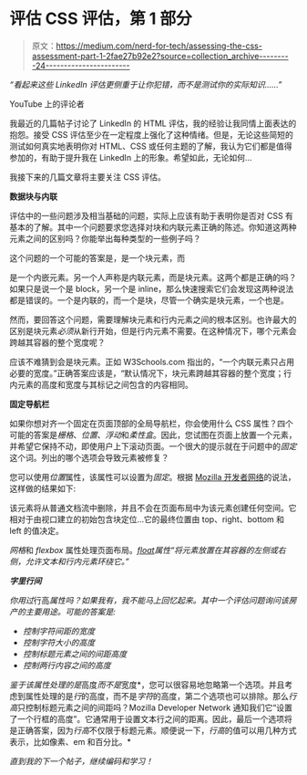 # 评估 CSS 评估，第 1 部分

> 原文：<https://medium.com/nerd-for-tech/assessing-the-css-assessment-part-1-2fae27b92e2?source=collection_archive---------24----------------------->

*“看起来这些 LinkedIn 评估更侧重于让你犯错，而不是测试你的实际知识……”*

YouTube 上的评论者

我最近的几篇帖子讨论了 LinkedIn 的 HTML 评估，我的经验让我同情上面表达的抱怨。接受 CSS 评估至少在一定程度上强化了这种情绪。但是，无论这些简短的测试如何真实地表明你对 HTML、CSS 或任何主题的了解，我认为它们都是值得参加的，有助于提升我在 LinkedIn 上的形象。希望如此，无论如何…

我接下来的几篇文章将主要关注 CSS 评估。

**数据块与内联**

评估中的一些问题涉及相当基础的问题，实际上应该有助于表明你是否对 CSS 有基本的了解。其中一个问题要求您选择对块和内联元素正确的陈述。你知道这两种元素之间的区别吗？你能举出每种类型的一些例子吗？

这个问题的一个可能的答案是，是一个块元素，而

是一个内嵌元素。另一个人声称是内联元素，而是块元素。这两个都是正确的吗？如果只是说一个是 block，另一个是 inline，那么快速搜索它们会发现这两种说法都是错误的。一个是内联的，而一个是块，尽管一个确实是块元素，一个也是。

然而，要回答这个问题，需要理解块元素和行内元素之间的根本区别。也许最大的区别是块元素*必须*从新行开始，但是行内元素不需要。在这种情况下，哪个元素会跨越其容器的整个宽度呢？

应该不难猜到会是块元素。正如 W3Schools.com 指出的，“一个内联元素只占用必要的宽度。”正确答案应该是，“默认情况下，块元素跨越其容器的整个宽度；行内元素的高度和宽度与其标记之间包含的内容相同。

**固定导航栏**

如果你想对齐一个固定在页面顶部的全局导航栏，你会使用什么 CSS 属性？四个可能的答案是*栅格*、*位置*、*浮动*和*柔性盒*。因此，您试图在页面上放置一个元素，并希望它保持不动，即使用户上下滚动页面。一个很大的提示就在于问题中的*固定*这个词。列出的哪个选项会导致元素被修复？

您可以使用*位置*属性，该属性可以设置为*固定*。根据 [Mozilla 开发者网络](https://developer.mozilla.org/en-US/docs/Web/CSS/position)的说法，这样做的结果如下:

该元素将从普通文档流中删除，并且不会在页面布局中为该元素创建任何空间。它相对于由视口建立的初始包含块定位…它的最终位置由 top、right、bottom 和 left 的值决定。

*网格*和 *flexbox* 属性处理页面布局。[*float*](https://developer.mozilla.org/en-US/docs/Web/CSS/float)*属性“将元素放置在其容器的左侧或右侧，允许文本和行内元素环绕它。”*

***字里行间***

*你用过*行高*属性吗？如果我有，我不能马上回忆起来。其中一个评估问题询问该房产的主要用途。可能的答案是:*

*   *控制字符间距的宽度*
*   *控制字符大小的高度*
*   *控制标题元素之间的间距高度*
*   *控制两行内容之间的高度*

*鉴于该属性处理的是*高度*而不是*宽度*，您可以很容易地忽略第一个选项。并且考虑到属性处理的是*行*的高度，而不是*字符*的高度，第二个选项也可以排除。那么*行高*只控制标题元素之间的间距吗？Mozilla Developer Network 通知我们它“设置了一个行框的高度”。它通常用于设置文本行之间的距离。因此，最后一个选项将是正确答案，因为*行高*不仅限于标题元素。顺便说一下，*行高*的值可以用几种方式表示，比如像素、em 和百分比。*

*直到我的下一个帖子，继续编码和学习！*
